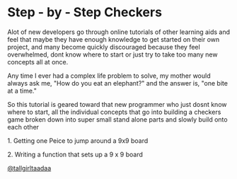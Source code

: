 <h1> Step - by - Step Checkers </h1>

<p>Alot of new developers go through online tutorials of other learning aids and feel that maybe they have enough knowledge to get started on their own project, and many become quickly discouraged because they feel overwhelmed, dont know where to start or just try to take too many new concepts all at once.</p>

<p>Any time I ever had a complex life problem to solve, my mother would always ask me, "How do you eat an elephant?"  and the answer is, "one bite at a time."</p>

<p>So this tutorial is geared toward that new programmer who just dosnt know where to start, all the individual concepts that go into building a checkers game broken down into super small stand alone parts and slowly build onto each other</p>

<p>1. Getting one Peice to jump around a 9x9 board</p>
<p>2. Writing a function that sets up a 9 x 9 board</p>

<p><a href="http://twitter.com/tallgirltaadaa"> @tallgirltaadaa</a></p>